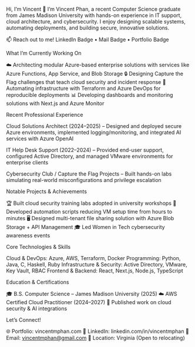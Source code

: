Hi, I’m Vincent 👋
I’m Vincent Phan, a recent Computer Science graduate from James Madison University with hands-on experience in IT support, cloud architecture, and cybersecurity. I enjoy designing scalable systems, automating deployments, and building secure, innovative solutions.

📫 Reach out to me!
LinkedIn Badge • Mail Badge • Portfolio Badge

What I’m Currently Working On

☁️ Architecting modular Azure-based enterprise solutions with services like Azure Functions, App Service, and Blob Storage
🔒 Designing Capture the Flag challenges that teach cloud security and incident response
🚀 Automating infrastructure with Terraform and Azure DevOps for reproducible deployments
📊 Developing dashboards and monitoring solutions with Next.js and Azure Monitor

Recent Professional Experience

Cloud Solutions Architect (2024–2025) – Designed and deployed secure Azure environments, implemented logging/monitoring, and integrated AI services with Azure OpenAI

IT Help Desk Support (2022–2024) – Provided end-user support, configured Active Directory, and managed VMware environments for enterprise clients

Cybersecurity Club / Capture the Flag Projects – Built hands-on labs simulating real-world misconfigurations and privilege escalation

Notable Projects & Achievements

🏆 Built cloud security training labs adopted in university workshops
🤖 Developed automation scripts reducing VM setup time from hours to minutes
🖥️ Designed multi-tenant file sharing solution with Azure Blob Storage + API Management
🎓 Led Women in Tech cybersecurity awareness events

Core Technologies & Skills

Cloud & DevOps: Azure, AWS, Terraform, Docker
Programming: Python, Java, C, Haskell, Ruby
Infrastructure & Security: Active Directory, VMware, Key Vault, RBAC
Frontend & Backend: React, Next.js, Node.js, TypeScript

Education & Certifications

🎓 B.S. Computer Science – James Madison University (2025)
☁️ AWS Certified Cloud Practitioner (2024–2027)
📄 Published work on cloud security & AI integrations

Let’s Connect!

🌐 Portfolio: vincentmphan.com
💼 LinkedIn: linkedin.com/in/vincentmphan
📧 Email: vincentmphan@gmail.com
📍 Location: Virginia (Open to relocating)
